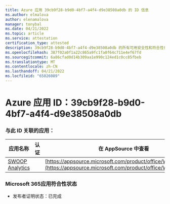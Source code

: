 ```yaml
---
title: Azure 应用 39cb9f28-b9d0-4bf7-a4f4-d9e38508a0db 的 ID 信息
ms.author: elmalova
author: elenamalova
manager: tonybal
ms.date: 04/21/2022
ms.topic: article
ms.service: attestation
certification_type: attested
description: 39cb9f28-b9d0-4bf7-a4f4-d9e38508a0db 的所有可用安全性和符合性信息。
ms.openlocfilehash: 387f02a0f1a22c865a9fc1fa0f64c711e4ef67fd
ms.sourcegitcommit: 6a86cfad0d14b309aa1e990c124ed1c0cc85fbeb
ms.translationtype: MT
ms.contentlocale: zh-CN
ms.lasthandoff: 04/21/2022
ms.locfileid: "65026089"
---
```

# <a name="azure-app-id-39cb9f28-b9d0-4bf7-a4f4-d9e38508a0db"></a>Azure 应用 ID：39cb9f28-b9d0-4bf7-a4f4-d9e38508a0db


### <a name="apps-associated-with-this-id"></a>与此 ID 关联的应用：
| **应用名称** | **认证** | **在 AppSource 中查看** |
|--------------|---------------|-----------------------|
| [SWOOP Analytics](../forward/WA200000877.md) |  | [https://appsource.microsoft.com/product/office/WA200000877](https://appsource.microsoft.com/product/office/WA200000877) |

### <a name="microsoft-365-app-compliance-status"></a>Microsoft 365应用符合性状态
- 发布者证明状态：已完成
